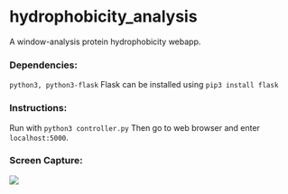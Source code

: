 # hydrophobicity_analysis
A window-analysis protein hydrophobicity webapp.

### Dependencies:
```python3, python3-flask```
Flask can be installed using ```pip3 install flask```

### Instructions:
Run with ```python3 controller.py```
Then go to web browser and enter ```localhost:5000```.

### Screen Capture:
<img src="https://user-images.githubusercontent.com/23715298/37270909-e4599620-258d-11e8-9371-cdae9c1ce777.png"/>
